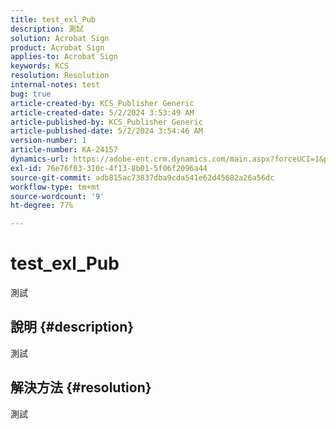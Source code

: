 ```yaml
---
title: test_exl_Pub
description: 測試
solution: Acrobat Sign
product: Acrobat Sign
applies-to: Acrobat Sign
keywords: KCS
resolution: Resolution
internal-notes: test
bug: true
article-created-by: KCS_Publisher Generic
article-created-date: 5/2/2024 3:53:49 AM
article-published-by: KCS_Publisher Generic
article-published-date: 5/2/2024 3:54:46 AM
version-number: 1
article-number: KA-24157
dynamics-url: https://adobe-ent.crm.dynamics.com/main.aspx?forceUCI=1&pagetype=entityrecord&etn=knowledgearticle&id=bade7d90-3708-ef11-9f8a-6045bd006b25
exl-id: 76e76f03-310c-4f13-8b01-5f06f2096a44
source-git-commit: adb815ac73837dba9cda541e62d45682a26a56dc
workflow-type: tm+mt
source-wordcount: '9'
ht-degree: 77%

---
```


# test_exl_Pub


測試

## 說明 {#description}

測試

## 解決方法 {#resolution}


測試
